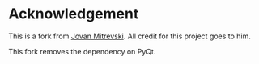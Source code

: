 # Acknowledgement

This is a fork from [Jovan Mitrevski](https://github.com/jmitrevs/matplotlib_backend_qtquick).
All credit for this project goes to him. 

This fork removes the dependency on PyQt.
